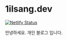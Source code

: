 # 1ilsang.dev

[![Netlify Status](https://api.netlify.com/api/v1/badges/8d7af773-8d25-4dc6-b1a2-94eddd9fa667/deploy-status)](https://app.netlify.com/sites/1ilsang/deploys)

안녕하세요. 개인 블로그 입니다.
